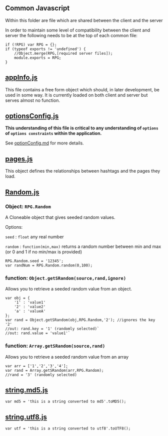 Common Javascript
-----------------

Within this folder are file which are shared between the client and the server

In order to maintain some level of compatibility between the client and server the following needs to be at the top of each common file:

    if (!RPG) var RPG = {};
    if (typeof exports != 'undefined') {
        //Object.merge(RPG,[required server files]);
        module.exports = RPG;
    }

## [appInfo.js](https://github.com/Probed/RPG/tree/master/common/appInfo.js)

This file contains a free form object which should, in later development, be used in some way. It is currently loaded on both client and server but serves almost no function.

## [optionsConfig.js](https://github.com/Probed/RPG/tree/master/common/optionsConfig.js)

**This understanding of this file is critical to any understanding of `options` of `options constraints` within the application.**

See [optionConfig.md](https://github.com/Probed/RPG/tree/master/common/optionsConfig.md) for more details.

## [pages.js](https://github.com/Probed/RPG/tree/master/common/pages.js)
This object defines the relationships between hashtags and the pages they load.

## [Random.js](https://github.com/Probed/RPG/tree/master/common/Random.js)

### Object: `RPG.Random`

A Cloneable object that gives seeded random values.

Options:

`seed` : `float` any real number

`random` : `function(min,max)` returns a random number between min and max (or 0 and 1 if no min/max is provided)

    RPG.Random.seed = '12345';
    var randNum = RPG.Random.random(0,100);

### function: `Object.getSRandom(source,rand,ignore)`

Allows you to retrieve a seeded random value from an object.

    var obj = {
        '1' : 'value1'
        '2' : 'value2'
        'a' : 'valueA'
    };
    var rand = Object.getSRandom(obj,RPG.Random,'2'); //ignores the key '2'
    //out: rand.key = '1' (randomly selected)`
    //out: rand.value = 'value1'`

### function: `Array.getSRandom(source,rand)`

Allows you to retrieve a seeded random value from an array

    var arr = ['1','2','3','4'];
    var rand = Array.getSRandom(arr,RPG.Random);
    //rand = '3' (randomly selected)

## [string.md5.js](https://github.com/Probed/RPG/tree/master/common/string.md5.js)

`var md5 = 'this is a string converted to md5'.toMD5();`

## [string.utf8.js](https://github.com/Probed/RPG/tree/master/common/string.utf8.js)

`var utf = 'this is a string converted to utf8'.toUTF8();`
